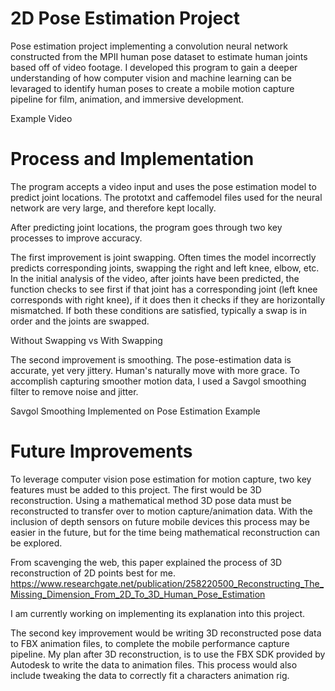 # 2D Pose Estimation Project
Pose estimation project implementing a convolution neural network constructed from the MPII human pose dataset to estimate human joints based off of video footage. I developed this program to gain a deeper understanding of how computer vision and machine learning can be levaraged to identify human poses to create a mobile motion capture pipeline for film, animation, and immersive development. 

Example Video

# Process and Implementation
The program accepts a video input and uses the pose estimation model to predict joint locations. The prototxt and caffemodel files used for the neural network are very large, and therefore kept locally.

After predicting joint locations, the program goes through two key processes to improve accuracy.

The first improvement is joint swapping. Often times the model incorrectly predicts corresponding joints, swapping the right and left knee, elbow, etc. In the initial analysis of the video, after joints have been predicted, the function checks to see first if that joint has a corresponding joint (left knee corresponds with right knee), if it does then it checks if they are horizontally mismatched. If both these conditions are satisfied, typically a swap is in order and the joints are swapped. 

Without Swapping vs With Swapping

The second improvement is smoothing. The pose-estimation data is accurate, yet very jittery. Human's naturally move with more grace. To accomplish capturing smoother motion data, I used a Savgol smoothing filter to remove noise and jitter. 

Savgol Smoothing Implemented on Pose Estimation Example

# Future Improvements
To leverage computer vision pose estimation for motion capture, two key features must be added to this project. The first would be 3D reconstruction. Using a mathematical method 3D pose data must be reconstructed to transfer over to motion capture/animation data. With the inclusion of depth sensors on future mobile devices this process may be easier in the future, but for the time being mathematical reconstruction can be explored. 

From scavenging the web, this paper explained the process of 3D reconstruction of 2D points best for me. 
https://www.researchgate.net/publication/258220500_Reconstructing_The_Missing_Dimension_From_2D_To_3D_Human_Pose_Estimation

I am currently working on implementing its explanation into this project. 

The second key improvement would be writing 3D reconstructed pose data to FBX animation files, to complete the mobile performance capture pipeline. My plan after 3D reconstruction, is to use the FBX SDK provided by Autodesk to write the data to animation files. This process would also include tweaking the data to correctly fit a characters animation rig. 

